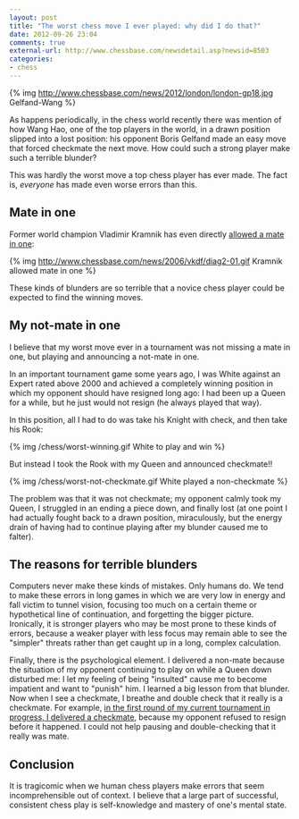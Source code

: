 ```yaml
---
layout: post
title: "The worst chess move I ever played: why did I do that?"
date: 2012-09-26 23:04
comments: true
external-url: http://www.chessbase.com/newsdetail.asp?newsid=8503
categories: 
- chess
---
```

{% img http://www.chessbase.com/news/2012/london/london-gp18.jpg Gelfand-Wang %}

As happens periodically, in the chess world recently there was mention of how Wang Hao, one of the top players in the world, in a drawn position slipped into a lost position: his opponent Boris Gelfand made an easy move that forced checkmate the next move. How could such a strong player make such a terrible blunder?

This was hardly the worst move a top chess player has ever made. The fact is, *everyone* has made even worse errors than this.

## Mate in one

Former world champion Vladimir Kramnik has even directly [allowed a mate in one](http://www.chessbase.com/newsdetail.asp?newsid=3509):

{% img http://www.chessbase.com/news/2006/vkdf/diag2-01.gif Kramnik allowed mate in one %}

These kinds of blunders are so terrible that a novice chess player could be expected to find the winning moves.

## My not-mate in one

I believe that my worst move ever in a tournament was not missing a mate in one, but playing and announcing a not-mate in one.

In an important tournament game some years ago, I was White against an Expert rated above 2000 and achieved a completely winning position in which my opponent should have resigned long ago: I had been up a Queen for a while, but he just would not resign (he always played that way).

In this position, all I had to do was take his Knight with check, and then take his Rook:

{% img /chess/worst-winning.gif White to play and win %}

But instead I took the Rook with my Queen and announced checkmate!!

{% img /chess/worst-not-checkmate.gif White played a non-checkmate %}

The problem was that it was not checkmate; my opponent calmly took my Queen, I struggled in an ending a piece down, and finally lost (at one point I had actually fought back to a drawn position, miraculously, but the energy drain of having had to continue playing after my blunder caused me to falter).

## The reasons for terrible blunders

Computers never make these kinds of mistakes. Only humans do. We tend to make these errors in long games in which we are very low in energy and fall victim to tunnel vision, focusing too much on a certain theme or hypothetical line of continuation, and forgetting the bigger picture. Ironically, it is stronger players who may be most prone to these kinds of errors, because a weaker player with less focus may remain able to see the "simpler" threats rather than get caught up in a long, complex calculation.

Finally, there is the psychological element. I delivered a non-mate because the situation of my opponent continuing to play on while a Queen down disturbed me: I let my feeling of being "insulted" cause me to become impatient and want to "punish" him. I learned a big lesson from that blunder. Now when I see a checkmate, I breathe and double check that it really is a checkmate. For example, [in the first round of my current tournament in progress, I delivered a checkmate](/blog/2012/09/04/round-1-of-the-pittsburgh-chess-club-tournament-the-greek-gift-sacrifice/), because my opponent refused to resign before it happened. I could not help pausing and double-checking that it really was mate.

## Conclusion

It is tragicomic when we human chess players make errors that seem incomprehensible out of context. I believe that a large part of successful, consistent chess play is self-knowledge and mastery of one's mental state.
